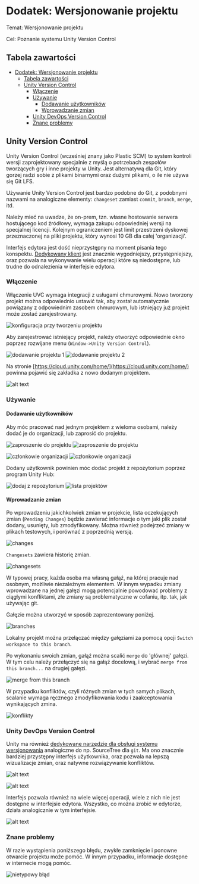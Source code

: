 # Dodatek: Wersjonowanie projektu

Temat: Wersjonowanie projektu

Cel: Poznanie systemu Unity Version Control

Tabela zawartości
---
- [Dodatek: Wersjonowanie projektu](#dodatek-wersjonowanie-projektu)
  - [Tabela zawartości](#tabela-zawartości)
  - [Unity Version Control](#unity-version-control)
    - [Włączenie](#włączenie)
    - [Używanie](#używanie)
      - [Dodawanie użytkowników](#dodawanie-użytkowników)
      - [Wprowadzanie zmian](#wprowadzanie-zmian)
    - [Unity DevOps Version Control](#unity-devops-version-control)
    - [Znane problemy](#znane-problemy)

## Unity Version Control

Unity Version Control (wcześniej znany jako Plastic SCM) to system kontroli wersji zaprojektowany specjalnie z myślą o potrzebach zespołów tworzących gry i inne projekty w Unity. Jest alternatywą dla Git, który gorzej radzi sobie z plikami binarnymi oraz dużymi plikami, o ile nie używa się Git LFS.

Używanie Unity Version Control jest bardzo podobne do Git, z podobnymi nazwami na analogiczne elementy: `changeset` zamiast `commit`, `branch`, `merge`, itd.

Należy mieć na uwadze, że on-prem, tzn. własne hostowanie serwera hostującego kod źródłowy, wymaga zakupu odpowiedniej wersji na specjalnej licencji. Kolejnym ograniczeniem jest limit przestrzeni dyskowej przeznaczonej na pliki projektu, który wynosi 10 GB dla całej 'organizacji'.

Interfejs edytora jest dość nieprzystępny na moment pisania tego konspektu. [Dedykowany klient](https://docs.unity.com/ugs/en-us/manual/devops/manual/version-control-desktop-client) jest znacznie wygodniejszy, przystępniejszy, oraz pozwala na wykonywanie wielu operacji które są niedostępne, lub trudne do odnalezienia w interfejsie edytora.

### Włączenie

Włączenie UVC wymaga integracji z usługami chmurowymi. Nowo tworzony projekt można odpowiednio ustawić tak, aby został automatycznie powiązany z odpowiednim zasobem chmurowym, lub istniejący już projekt może zostać zarejestrowany.

![konfiguracja przy tworzeniu projektu](./media/creating-new-project.png)

Aby zarejestrować istniejący projekt, należy otworzyć odpowiednie okno poprzez rozwijane menu (`Window->Unity Version Control`).

![dodawanie projektu 1](./media/uvc-complete-setup.png)
![dodawanie projektu 2](./media/uvc-complete-setup2.png)

Na stronie [https://cloud.unity.com/home/](https://cloud.unity.com/home/) powinna pojawić się zakładka z nowo dodanym projektem.

![alt text](./media/cloud-unity-com-project.png)

### Używanie

#### Dodawanie użytkowników

Aby móc pracować nad jednym projektem z wieloma osobami, należy dodać je do organizacji, lub zaprosić do projektu.

![zaproszenie do projektu](./media/add-contributors.png)
![zaproszenie do projektu](./media/invite-project-members.png)

![członkowie organizacji](./media/organization-members.png)
![członkowie organizacji](./media/invite-organization-members.png)

Dodany użytkownik powinien móc dodać projekt z repozytorium poprzez program Unity Hub:

![dodaj z repozytorium](./media/add-from-repository.png)
![lista projektów](./media/add-from-repository2.png)

#### Wprowadzanie zmian

Po wprowadzeniu jakichkolwiek zmian w projekcie, lista oczekujących zmian (`Pending Changes`) będzie zawierać informacje o tym jaki plik został dodany, usunięty, lub zmodyfikowany. Można również podejrzeć zmiany w plikach testowych, i porównać z poprzednią wersją.

![changes](./media/changes.png)

`Changesets` zawiera historię zmian.

![changesets](./media/changesets.png)

W typowej pracy, każda osoba ma własną gałąź, na której pracuje nad osobnym, możliwie niezależnym elementem. W innym wypadku zmiany wprowadzane na jednej gałęzi mogą potencjalnie powodować problemy z ciągłymi konfliktami, złe zmiany są problematyczne w cofaniu, itp. tak, jak używając git.

Gałęzie można utworzyć w sposób zaprezentowany poniżej.

![branches](./media/branches.png)

Lokalny projekt można przełączać między gałęziami za pomocą opcji `Switch workspace to this branch`.

Po wykonaniu swoich zmian, gałąź można scalić `merge` do 'głównej' gałęzi. W tym celu należy przełączyć się na gałąź docelową, i wybrać `merge from this branch...` na drugiej gałęzi.

![merge from this branch](./media/merge-from-this-branch.png)

W przypadku konfliktów, czyli różnych zmian w tych samych plikach, scalanie wymaga ręcznego zmodyfikowania kodu i zaakceptowania wynikających zmina.

![konflikty](./media/conflicts.png)

### Unity DevOps Version Control

Unity ma również [dedykowane narzędzie dla obsługi systemu wersjonowania](https://docs.unity.com/ugs/en-us/manual/devops/manual/version-control-desktop-client) analogiczne do np. SourceTree dla `git`. Ma ono znacznie bardziej przystępny interfejs użytkownika, oraz pozwala na lepszą wizualizacje zmian, oraz natywne rozwiązywanie konfliktów.

![alt text](./media/udvvc-branches.png)

![alt text](./media/udvvc-merge.png)

Interfejs pozwala również na wiele więcej operacji, wiele z nich nie jest dostępne w interfejsie edytora. Wszystko, co można zrobić w edytorze, działa analogicznie w tym interfejsie.

![alt text](./media/udvvc-options.png)


### Znane problemy

W razie wystąpienia poniższego błędu, zwykłe zamknięcie i ponowne otwarcie projektu może pomóc. W innym przypadku, informacje dostępne w internecie mogą pomóc.

![nietypowy błąd](./media/error.png)
